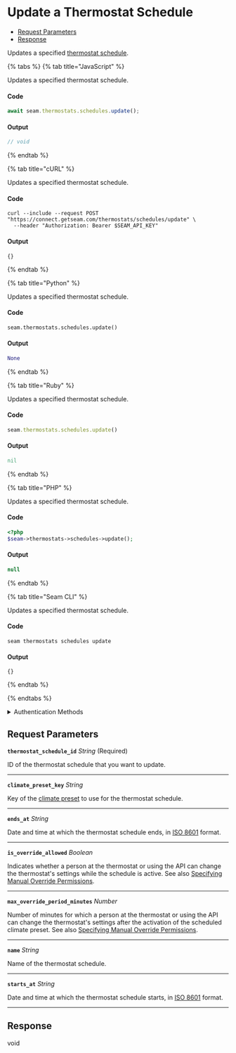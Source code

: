 # Update a Thermostat Schedule

- [Request Parameters](#request-parameters)
- [Response](#response)

Updates a specified [thermostat schedule](../../../capability-guides/thermostats/creating-and-managing-thermostat-schedules.md).


{% tabs %}
{% tab title="JavaScript" %}

Updates a specified thermostat schedule.

#### Code

```javascript
await seam.thermostats.schedules.update();
```

#### Output

```javascript
// void
```
{% endtab %}

{% tab title="cURL" %}

Updates a specified thermostat schedule.

#### Code

```curl
curl --include --request POST "https://connect.getseam.com/thermostats/schedules/update" \
  --header "Authorization: Bearer $SEAM_API_KEY"
```

#### Output

```curl
{}
```
{% endtab %}

{% tab title="Python" %}

Updates a specified thermostat schedule.

#### Code

```python
seam.thermostats.schedules.update()
```

#### Output

```python
None
```
{% endtab %}

{% tab title="Ruby" %}

Updates a specified thermostat schedule.

#### Code

```ruby
seam.thermostats.schedules.update()
```

#### Output

```ruby
nil
```
{% endtab %}

{% tab title="PHP" %}

Updates a specified thermostat schedule.

#### Code

```php
<?php
$seam->thermostats->schedules->update();
```

#### Output

```php
null
```
{% endtab %}

{% tab title="Seam CLI" %}

Updates a specified thermostat schedule.

#### Code

```seam_cli
seam thermostats schedules update
```

#### Output

```seam_cli
{}
```
{% endtab %}

{% endtabs %}


<details>

<summary>Authentication Methods</summary>

- API key
- Client session token
- Personal access token
  <br>Must also include the `seam-workspace` header in the request.

To learn more, see [Authentication](https://docs.seam.co/latest/api/authentication).
</details>

## Request Parameters

**`thermostat_schedule_id`** *String* (Required)

ID of the thermostat schedule that you want to update.

---

**`climate_preset_key`** *String*

Key of the [climate preset](../../../capability-guides/thermostats/creating-and-managing-climate-presets/README.md) to use for the thermostat schedule.

---

**`ends_at`** *String*

Date and time at which the thermostat schedule ends, in [ISO 8601](https://www.iso.org/iso-8601-date-and-time-format.html) format.

---

**`is_override_allowed`** *Boolean*

Indicates whether a person at the thermostat or using the API can change the thermostat's settings while the schedule is active. See also [Specifying Manual Override Permissions](../../../capability-guides/thermostats/creating-and-managing-thermostat-schedules.md#specifying-manual-override-permissions).

---

**`max_override_period_minutes`** *Number*

Number of minutes for which a person at the thermostat or using the API can change the thermostat's settings after the activation of the scheduled climate preset. See also [Specifying Manual Override Permissions](../../../capability-guides/thermostats/creating-and-managing-thermostat-schedules.md#specifying-manual-override-permissions).

---

**`name`** *String*

Name of the thermostat schedule.

---

**`starts_at`** *String*

Date and time at which the thermostat schedule starts, in [ISO 8601](https://www.iso.org/iso-8601-date-and-time-format.html) format.

---


## Response

void

